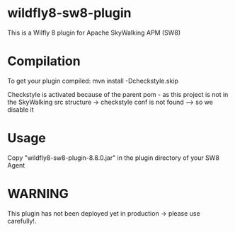 # wildfly8-sw8-plugin
This is a Wilfly 8 plugin for Apache SkyWalking APM (SW8)


# Compilation
To get your plugin compiled:
  mvn install -Dcheckstyle.skip
  
Checkstyle is activated because of the parent pom - as this project is not in the SkyWalking src structure -> checkstyle conf is not found --> so we disable it

  
# Usage
Copy "wildfly8-sw8-plugin-8.8.0.jar" in the plugin directory of your SW8 Agent


# WARNING
This plugin has not been deployed yet in production -> please use carefully!.